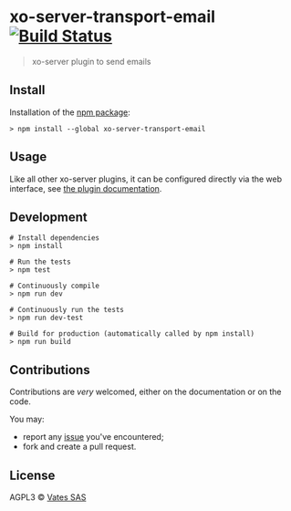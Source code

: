 # xo-server-transport-email [![Build Status](https://travis-ci.org/vatesfr/xen-orchestra.png?branch=master)](https://travis-ci.org/vatesfr/xen-orchestra)

> xo-server plugin to send emails

## Install

Installation of the [npm package](https://npmjs.org/package/xo-server-transport-email):

```
> npm install --global xo-server-transport-email
```

## Usage

Like all other xo-server plugins, it can be configured directly via
the web interface, see [the plugin documentation](https://xen-orchestra.com/docs/plugins.html).

## Development

```
# Install dependencies
> npm install

# Run the tests
> npm test

# Continuously compile
> npm run dev

# Continuously run the tests
> npm run dev-test

# Build for production (automatically called by npm install)
> npm run build
```

## Contributions

Contributions are *very* welcomed, either on the documentation or on
the code.

You may:

- report any [issue](https://github.com/vatesfr/xen-orchestra/issues)
  you've encountered;
- fork and create a pull request.

## License

AGPL3 © [Vates SAS](http://vates.fr)
